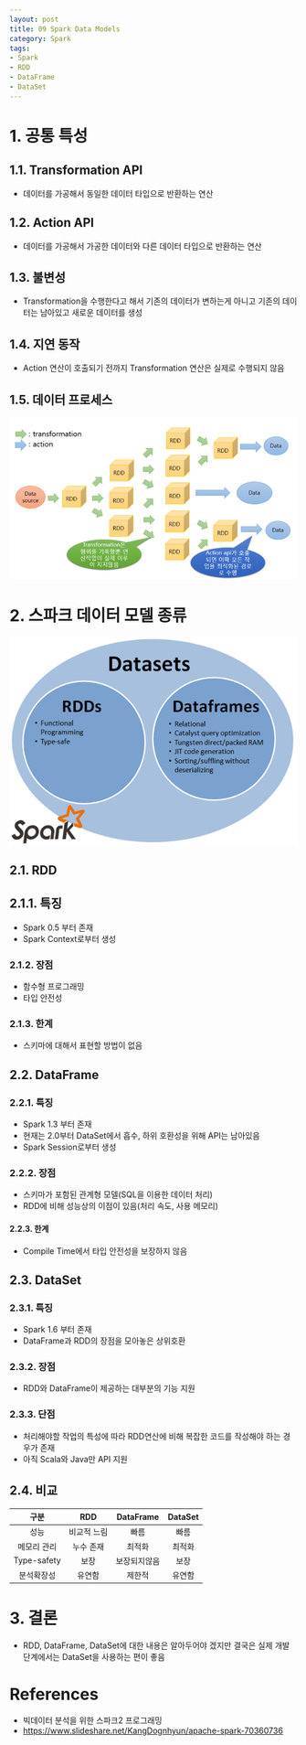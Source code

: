 ```yaml
---
layout: post
title: 09 Spark Data Models
category: Spark
tags:
- Spark
- RDD
- DataFrame
- DataSet
---
```

# 1. 공통 특성

## 1.1. Transformation API
- 데이터를 가공해서 동일한 데이터 타입으로 반환하는 연산

## 1.2. Action API
- 데이터를 가공해서 가공한 데이터와 다른 데이터 타입으로 반환하는 연산

## 1.3. 불변성
- Transformation을 수행한다고 해서 기존의 데이터가 변하는게 아니고 기존의 데이터는 남아있고 새로운 데이터를 생성

## 1.4. 지연 동작
- Action 연산이 호출되기 전까지 Transformation 연산은 실제로 수행되지 않음

## 1.5. 데이터 프로세스
![AltText](/public/img/Spark/sparkRDD.png)


# 2. 스파크 데이터 모델 종류
![AltText](/public/img/Spark/rdd_df_ds.png)
## 2.1. RDD

## 2.1.1. 특징
- Spark 0.5 부터 존재
- Spark Context로부터 생성

### 2.1.2. 장점
- 함수형 프로그래밍
- 타입 안전성

### 2.1.3. 한계
- 스키마에 대해서 표현할 방법이 없음

## 2.2. DataFrame

### 2.2.1. 특징
- Spark 1.3 부터 존재
- 현재는 2.0부터 DataSet에서 흡수, 하위 호환성을 위해 API는 남아있음
- Spark Session로부터 생성

### 2.2.2. 장점
- 스키마가 포함된 관계형 모델(SQL을 이용한 데이터 처리)
- RDD에 비해 성능상의 이점이 있음(처리 속도, 사용 메모리)

#### 2.2.3. 한계
- Compile Time에서 타입 안전성을 보장하지 않음

## 2.3. DataSet

### 2.3.1. 특징
- Spark 1.6 부터 존재
- DataFrame과 RDD의 장점을 모아놓은 상위호환

### 2.3.2. 장점
- RDD와 DataFrame이 제공하는 대부분의 기능 지원

### 2.3.3. 단점
- 처리해야할 작업의 특성에 따라 RDD연산에 비해 복잡한 코드를 작성해야 하는 경우가 존재
- 아직 Scala와 Java만 API 지원

## 2.4. 비교

|구분           |RDD          |DataFrame    |DataSet  |
|:-------------:|:-----------:|:-----------:|:-------:|
|성능           |비교적 느림  |빠름         |빠름     |
|메모리 관리    |누수 존재    |최적화       |최적화   |
|Type-safety    |보장         |보장되지않음 |보장     |
|분석확장성     |유연함       |제한적       |유연함   |

# 3. 결론
- RDD, DataFrame, DataSet에 대한 내용은 알아두어야 겠지만 결국은 실제 개발 단계에서는 DataSet을 사용하는 편이 좋음

# References
- 빅데이터 분석을 위한 스파크2 프로그래밍
- https://www.slideshare.net/KangDognhyun/apache-spark-70360736
